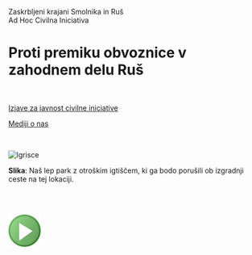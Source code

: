
Zaskrbljeni krajani Smolnika in Ruš
<br/>
Ad Hoc Civilna Iniciativa 


# Proti premiku obvoznice v zahodnem delu Ruš
<br/>



[Izjave za javnost civilne iniciative](./index-izjave-za-javnost.md)


[Mediji o nas](./index-mediji-o-nas.md)

<br/>

![Igrisce](./pic/2022-04-04-ParkIgrisceViadukt.jpg)

**Slika**: Naš lep park z otroškim igtiščem, ki ga  bodo porušili ob izgradnji ceste na tej lokaciji.


<br/>
<br/>
	
![GIT](./pic/status_work_green_64x64.png)